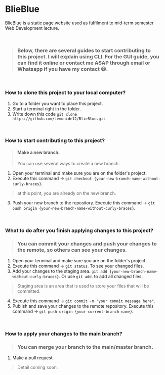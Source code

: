 # BlieBlue
BlieBlue is a static page website used as fulfilment to mid-term semester Web Development lecture. 

<br>

> ### Below, there are several guides to start contributing to this project. I will explain using CLI. For the GUI guide, you can find it online or contact me ASAP through email or Whatsapp if you have my contact 😄.

<br>

### How to clone this project to your local computer?
1. Go to a folder you want to place this project.
2. Start a terminal right in the folder.
3. Write down this code `git clone https://github.com/Lemonide12/BlieBlue.git`

<br>

### How to start contributing to this project?
> #### Make a new branch.
> You can use several ways to create a new branch.
1. Open your terminal and make sure you are on the folder's project.  
2. Execute this command -> `git checkout {your-new-branch-name-without-curly-braces}`.
> at this point, you are already on the new branch.
3. Push your new branch to the repository. Execute this command ->  `git push origin {your-new-branch-name-without-curly-braces}`.

<br>

### What to do after you finish applying changes to this project?
> ### You can commit your changes and push your changes to the remote, so others can see your changes.
1. Open your terminal and make sure you are on the folder's project. 
2. Execute this command -> `git status`. To see your changed files.
3. Add your changes to the staging area. `git add {your-new-branch-name-without-curly-braces}`. Or use `git add`. to add all changed files.
 > Staging area is an area that is used to store your files that will be committed.
4. Execute this command ->  `git commit -m "your commit message here"`. 
5. Publish and save your changes to the remote repository. Execute this command ->  `git push origin {your-current-branch-name}`.

<br>

### How to apply your changes to the main branch?
> ### You can merge your branch to the main/master branch.
1. Make a pull request. 
> Detail coming soon.

